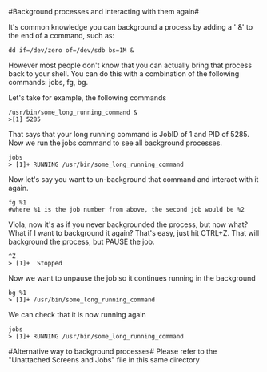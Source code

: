 #Background processes and interacting with them again#

It's common knowledge you can background a process by adding a ' &' to the end of a command, such as:
```
dd if=/dev/zero of=/dev/sdb bs=1M &
```

However most people don't know that you can actually bring that process back to your shell. You can do this with a combination of the following commands: jobs, fg, bg.

Let's take for example, the following commands
```
/usr/bin/some_long_running_command &
>[1] 5285
```
That says that your long running command is JobID of 1 and PID of 5285. Now we run the jobs command to see all background processes.
```
jobs
> [1]+ RUNNING /usr/bin/some_long_running_command
```

Now let's say you want to un-background that command and interact with it again.
```
fg %1
#where %1 is the job number from above, the second job would be %2
```

Viola, now it's as if you never backgrounded the process, but now what? What if I want to background it again? That's easy, just hit CTRL+Z. That will background the process, but PAUSE the job.
```
^Z
> [1]+  Stopped
```

Now we want to unpause the job so it continues running in the background
```
bg %1
> [1]+ /usr/bin/some_long_running_command
```

We can check that it is now running again
```
jobs
> [1]+ RUNNING /usr/bin/some_long_running_command
```

#Alternative way to background processes#
Please refer to the "Unattached Screens and Jobs" file in this same directory